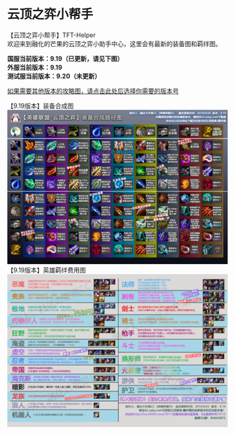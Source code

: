 # 云顶之弈小帮手
【云顶之弈小帮手】TFT-Helper  
欢迎来到融化的芒果的云顶之弈小助手中心，这里会有最新的装备图和羁绊图。  

**国服当前版本：9.19（已更新，请见下图）**  
**外服当前版本：9.19**    
**测试服当前版本：9.20（未更新）**  

[如果需要其他版本的攻略图，请点击此处后选择你需要的版本号](https://github.com/CuewarsTaner/TFT)  

【9.19版本】装备合成图
![Image text](https://raw.githubusercontent.com/CuewarsTaner/TFT/master/9.19/【9.19】装备合成图_190926.png)
【9.19版本】英雄羁绊费用图
![Image text](https://raw.githubusercontent.com/CuewarsTaner/TFT/master/9.19/【9.19】英雄羁绊费用图_190926.png)

